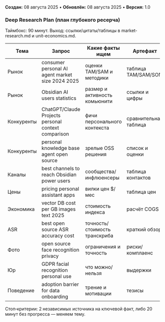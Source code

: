 **Создан:** 08 августа 2025 • **Обновлён:** 08 августа 2025 • **Версия:** 1.0

### Deep Research Plan (план глубокого ресерча)

Таймбокс: 90 минут. Выход: ссылки/цитаты/таблицы в market-research.md и unit-economics.md.

| Тема | Запрос | Какие факты ищем | Артефакт | Приоритет |
|---|---|---|---|---|
| Рынок | consumer personal AI agent market size 2024 2025 | оценки TAM/SAM и методики | таблица TAM/SAM/SOM | P1 |
| Рынок | Obsidian AI users statistics | размер и активность комьюнити | ссылки и цифры | P1 |
| Конкуренты | ChatGPT/Claude Projects personal context comparison | фичи персонального контекста | сравнительная таблица | P1 |
| Конкуренты | personal knowledge base agent open source | зрелые OSS решения | список и оценки | P1 |
| Каналы | best channels to reach Obsidian power users | сообщества/инфлюенсеры | таблица контактов | P2 |
| Цены | pricing personal assistant apps | вилки цен $/мес | таблица цен | P2 |
| Экономика | vector DB cost per GB images text 2025 | стоимость индекса | расчёт COGS | P2 |
| ASR | best open source ASR accuracy cost | точность/стоимость транскриба | краткий обзор | P2 |
| Фото | open source face recognition privacy | ограничения и точность | риски/комплаенс | P1 |
| Юр | GDPR facial recognition personal use | что можно/нельзя | выдержки | P1 |
| Поведение | adoption barrier for data onboarding | трение и мотивации | тезисы | P2 |

Стоп‑критерии: 2 независимых источника на ключевой факт, либо 20 минут без прогресса — меняем тему.
